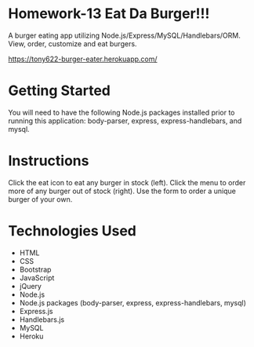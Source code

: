# Homework-13 Eat Da Burger!!!
A burger eating app utilizing Node.js/Express/MySQL/Handlebars/ORM. View, order, customize and eat burgers.

https://tony622-burger-eater.herokuapp.com/

# Getting Started
You will need to have the following Node.js packages installed prior to running this application: body-parser, express, express-handlebars, and mysql.

# Instructions
Click the eat icon to eat any burger in stock (left). Click the menu to order more of any burger out of stock (right). Use the form to order a unique burger of your own.

# Technologies Used
* HTML
* CSS
* Bootstrap
* JavaScript
* jQuery
* Node.js
* Node.js packages (body-parser, express, express-handlebars, mysql)
* Express.js
* Handlebars.js
* MySQL
* Heroku
